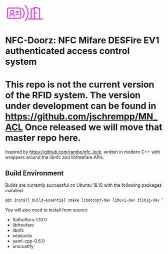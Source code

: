 ![logo](logo.png "Logo")
# NFC-Doorz: NFC Mifare DESFire EV1 authenticated access control system

# This repo is not the current version of the RFID system. The version under development can be found in https://github.com/jschrempp/MN_ACL  Once released we will move that master repo here.



Inspired by https://github.com/rambo/nfc_lock, written in modern C++ with wrappers around the libnfc and libfreefare APIs.


## Build Environment

Builds are currently successful on Ubuntu 18.10 with the following packages inatalled:
```bash
apt install build-essential cmake libdocopt-dev libuv1-dev zlib1g-dev libusb-dev libssl-dev liblua5.3-dev
```
You will also need to install from source:
- flatbuffers-1.10.0
- libfreefare
- libnfc
- seasocks
- yaml-cpp-0.6.0
- uncrustify
